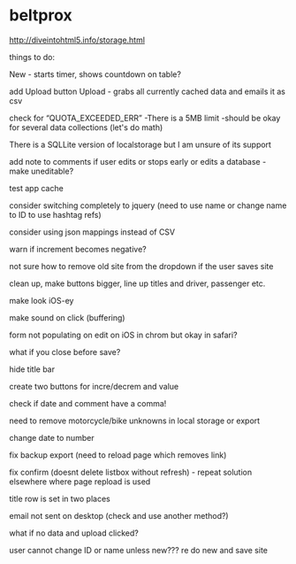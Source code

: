 beltprox
========

http://diveintohtml5.info/storage.html

things to do:

New - starts timer, shows countdown on table?

add Upload button
Upload - grabs all currently cached data and emails it as csv

check for “QUOTA_EXCEEDED_ERR”
-There is a 5MB limit
-should be okay for several data collections (let's do math)

There is a SQLLite version of localstorage but I am unsure of its support

add note to comments if user edits or stops early or edits a database - make uneditable?

test app cache

consider switching completely to jquery (need to use name or change name to ID to use hashtag refs)

consider using json mappings instead of CSV

warn if increment becomes negative?

not sure how to remove old site from the dropdown if the user saves site

clean up, make buttons bigger, line up titles and driver, passenger etc.

make look iOS-ey

make sound on click (buffering)

form not populating on edit on iOS in chrom but okay in safari?

what if you close before save?

<link rel="apple-touch-startup-image" href="/startup.png">

hide title bar

create two buttons for incre/decrem and value

check if date and comment have a comma!

need to remove motorcycle/bike unknowns in local storage or export

change date to number

fix backup export (need to reload page which removes link)

fix confirm (doesnt delete listbox without refresh) - repeat solution elsewhere where page repload is used

title row is set in two places

email not sent on desktop (check and use another method?)

what if no data and upload clicked?

user cannot change ID or name unless new???  re do new and save site